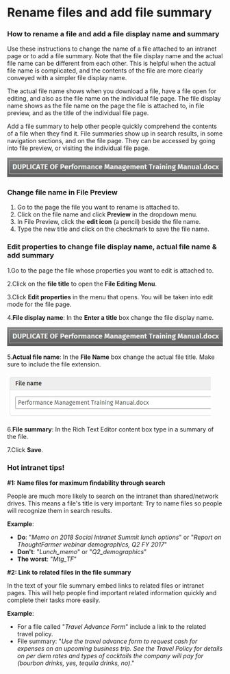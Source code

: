 # Rename files and add file summary

### How to rename a file and add a file display name and summary

Use these instructions to change the name of a file attached to an intranet page or to add a file summary. Note that the file display name and the actual file name can be different from each other. This is helpful when the actual file name is complicated, and the contents of the file are more clearly conveyed with a simpler file display name.  
  
The actual file name shows when you download a file, have a file open for editing, and also as the file name on the individual file page. The file display name shows as the file name on the page the file is attached to, in file preview, and as the title of the individual file page.  
  
Add a file summary to help other people quickly comprehend the contents of a file when they find it. File summaries show up in search results, in some navigation sections, and on the file page. They can be accessed by going into file preview, or visiting the individual file page.

![](../../.gitbook/assets/1%20%2898%29.jpg)



### Change file name in File Preview

1. Go to the page the file you want to rename is attached to.
2. Click on the file name and click **Preview** in the dropdown menu.
3. In File Preview, click the **edit icon** \(a pencil\) beside the file name.
4. Type the new title and click on the checkmark to save the file name.

### Edit properties to change file display name, actual file name & add summary

1.Go to the page the file whose properties you want to edit is attached to.

2.Click on the **file title** to open the **File Editing Menu**.

3.Click **Edit properties** in the menu that opens. You will be taken into edit mode for the file page.

4.**File display name**: In the **Enter a title** box change the file display name.

![](../../.gitbook/assets/1%20%2860%29.jpg)

5.**Actual file name**: In the **File Name** box change the actual file title. Make sure to include the file extension.

![](../../.gitbook/assets/2%20%2876%29.jpg)



6.**File summary**: In the Rich Text Editor content box type in a summary of the file.

7.Click **Save**.

### Hot intranet tips!

**\#1: Name files for maximum findability through search**

People are much more likely to search on the intranet than shared/network drives. This means a file's title is very important: Try to name files so people will recognize them in search results.  
  
**Example**:

* **Do**: "_Memo on 2018 Social Intranet Summit lunch options_" or "_Report on ThoughtFarmer webinar demographics, Q2 FY 2017_"
* **Don't**: "_Lunch\_memo_" or "_Q2\_demographics_"
* **The worst**: "_Mtg\_TF_"

**\#2: Link to related files in the file summary**

In the text of your file summary embed links to related files or intranet pages. This will help people find important related information quickly and complete their tasks more easily.  
  
**Example**:

* For a file called "_Travel Advance Form_" include a link to the related travel policy.
* File summary: "_Use the travel advance form to request cash for expenses on an upcoming business trip. See the Travel Policy for details on per diem rates and types of cocktails the company will pay for \(bourbon drinks, yes, tequila drinks, no\)_."

  


